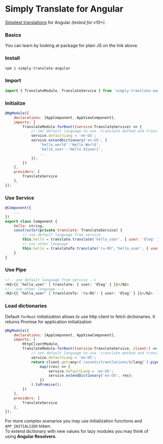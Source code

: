 # Simply Translate for Angular

[Simplest translations](https://www.npmjs.com/package/simply-translate) for Angular _(tested for v10+)_.

### Basics

You can learn by looking at package for plain JS on the link above.

### Install

```javascript
npm i simply-translate-angular
```

### Import

```javascript
import { TranslateModule, TranslateService } from 'simply-translate-angular';
```

### Initialize

```javascript
@NgModule({
    declarations: [AppComponent, AppViewComponent],
    imports: [
        TranslateModule.forRoot((service:TranslateService) => {
            // set default language to use .translate method and translate pipe
            service.defaultLang = 'en-US';
            service.extendDictionary('en-US', {
                'hello_world':'Hello World',
                'hello_user':'Hello ${user}',
                ...
            });
        })
    ],
    providers: [
        TranslateService
    ],
});
```

### Use Service

```javascript
@Component({
    ...
})
export class Component {
    hello: string;
    constructor(private translate: TranslateService) {
        // use default language from service
        this.hello = translate.translate('hello_user', { user: 'Oleg' })
        // use other language
        this.hello = translateTo.translate('ru-RU','hello_user', { user: 'Oleg' })
    }
}
```

### Use Pipe

```html
<!-- use default language from service -->
<h2>{{ 'hello_user' | translate: { user: 'Oleg' } }}</h2>
<!-- use other language -->
<h2>{{ 'hello_user' | translateTo: 'ru-RU': { user: 'Oleg' } }}</h2>
```

### Load dictionaries

Default `forRoot` initialization allows to use http client to fetch dictionaries. It returns Promise for application initialization

```javascript
@NgModule({
    declarations: [AppComponent, AppViewComponent],
    imports: [
        HttpClientModule,
        TranslateModule.forRoot((service:TranslateService, client:) => {
            // set default language to use .translate method and translate pipe
            service.defaultLang = 'en-US';
            return client.get<any>(`/assets/translations/${lang}`).pipe(
                map((res) => {
                    service.defaultLang = 'en-US';
                    service.extendDictionary('en-US', res);
                })
            ).toPromise();
        })
    ],
    providers: [
        TranslateService
    ],
});
```

For more complex scenarios you may use initialization functions and `APP_INITIALIZER` token.  
To extend dictionary with new values for lazy modules you may think of using __Angular Resolvers__.
